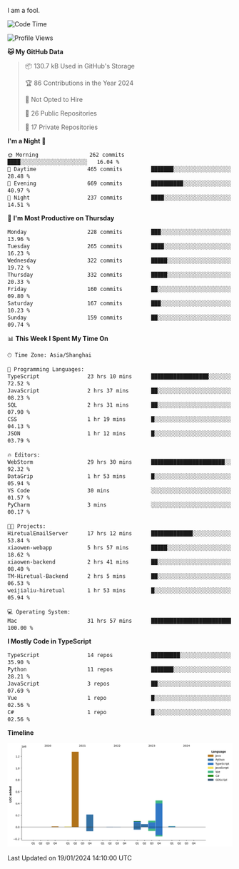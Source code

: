 I am a fool.

<!--START_SECTION:waka-->
![Code Time](http://img.shields.io/badge/Code%20Time-1%2C127%20hrs%2053%20mins-blue)

![Profile Views](http://img.shields.io/badge/Profile%20Views-0-blue)

**🐱 My GitHub Data** 

> 📦 130.7 kB Used in GitHub's Storage 
 > 
> 🏆 86 Contributions in the Year 2024
 > 
> 🚫 Not Opted to Hire
 > 
> 📜 26 Public Repositories 
 > 
> 🔑 17 Private Repositories 
 > 
**I'm a Night 🦉** 

```text
🌞 Morning                262 commits         ████░░░░░░░░░░░░░░░░░░░░░   16.04 % 
🌆 Daytime                465 commits         ███████░░░░░░░░░░░░░░░░░░   28.48 % 
🌃 Evening                669 commits         ██████████░░░░░░░░░░░░░░░   40.97 % 
🌙 Night                  237 commits         ████░░░░░░░░░░░░░░░░░░░░░   14.51 % 
```
📅 **I'm Most Productive on Thursday** 

```text
Monday                   228 commits         ███░░░░░░░░░░░░░░░░░░░░░░   13.96 % 
Tuesday                  265 commits         ████░░░░░░░░░░░░░░░░░░░░░   16.23 % 
Wednesday                322 commits         █████░░░░░░░░░░░░░░░░░░░░   19.72 % 
Thursday                 332 commits         █████░░░░░░░░░░░░░░░░░░░░   20.33 % 
Friday                   160 commits         ██░░░░░░░░░░░░░░░░░░░░░░░   09.80 % 
Saturday                 167 commits         ███░░░░░░░░░░░░░░░░░░░░░░   10.23 % 
Sunday                   159 commits         ██░░░░░░░░░░░░░░░░░░░░░░░   09.74 % 
```


📊 **This Week I Spent My Time On** 

```text
🕑︎ Time Zone: Asia/Shanghai

💬 Programming Languages: 
TypeScript               23 hrs 10 mins      ██████████████████░░░░░░░   72.52 % 
JavaScript               2 hrs 37 mins       ██░░░░░░░░░░░░░░░░░░░░░░░   08.23 % 
SQL                      2 hrs 31 mins       ██░░░░░░░░░░░░░░░░░░░░░░░   07.90 % 
CSS                      1 hr 19 mins        █░░░░░░░░░░░░░░░░░░░░░░░░   04.13 % 
JSON                     1 hr 12 mins        █░░░░░░░░░░░░░░░░░░░░░░░░   03.79 % 

🔥 Editors: 
WebStorm                 29 hrs 30 mins      ███████████████████████░░   92.32 % 
DataGrip                 1 hr 53 mins        █░░░░░░░░░░░░░░░░░░░░░░░░   05.94 % 
VS Code                  30 mins             ░░░░░░░░░░░░░░░░░░░░░░░░░   01.57 % 
PyCharm                  3 mins              ░░░░░░░░░░░░░░░░░░░░░░░░░   00.17 % 

🐱‍💻 Projects: 
HiretualEmailServer      17 hrs 12 mins      █████████████░░░░░░░░░░░░   53.84 % 
xiaowen-webapp           5 hrs 57 mins       █████░░░░░░░░░░░░░░░░░░░░   18.62 % 
xiaowen-backend          2 hrs 41 mins       ██░░░░░░░░░░░░░░░░░░░░░░░   08.40 % 
TM-Hiretual-Backend      2 hrs 5 mins        ██░░░░░░░░░░░░░░░░░░░░░░░   06.53 % 
weijialiu-hiretual       1 hr 53 mins        █░░░░░░░░░░░░░░░░░░░░░░░░   05.94 % 

💻 Operating System: 
Mac                      31 hrs 57 mins      █████████████████████████   100.00 % 
```

**I Mostly Code in TypeScript** 

```text
TypeScript               14 repos            █████████░░░░░░░░░░░░░░░░   35.90 % 
Python                   11 repos            ███████░░░░░░░░░░░░░░░░░░   28.21 % 
JavaScript               3 repos             ██░░░░░░░░░░░░░░░░░░░░░░░   07.69 % 
Vue                      1 repo              █░░░░░░░░░░░░░░░░░░░░░░░░   02.56 % 
C#                       1 repo              █░░░░░░░░░░░░░░░░░░░░░░░░   02.56 % 
```



**Timeline**

![Lines of Code chart](https://raw.githubusercontent.com/VeejaLiu/VeejaLiu/master/assets/bar_graph.png)


 Last Updated on 19/01/2024 14:10:00 UTC
<!--END_SECTION:waka-->
